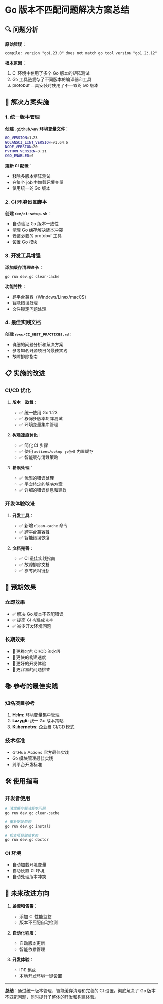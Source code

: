 # Go 版本不匹配问题解决方案总结

## 🔍 问题分析

**原始错误**：
```
compile: version "go1.23.0" does not match go tool version "go1.22.12"
```

**根本原因**：
1. CI 环境中使用了多个 Go 版本的矩阵测试
2. Go 工具链缓存了不同版本的编译器和工具
3. protobuf 工具安装时使用了不一致的 Go 版本

## 🚀 解决方案实施

### 1. 统一版本管理

**创建 `.github/env` 环境变量文件**：
```bash
GO_VERSION=1.23
GOLANGCI_LINT_VERSION=v1.64.6
NODE_VERSION=20
PYTHON_VERSION=3.11
CGO_ENABLED=0
```

**更新 CI 配置**：
- 移除多版本矩阵测试
- 在每个 job 中加载环境变量
- 使用统一的 Go 版本

### 2. CI 环境设置脚本

**创建 `dev/ci-setup.sh`**：
- 自动验证 Go 版本一致性
- 清理 Go 缓存解决版本冲突
- 安装必要的 protobuf 工具
- 设置 Go 模块

### 3. 开发工具增强

**添加缓存清理命令**：
```bash
go run dev.go clean-cache
```

**功能特性**：
- 跨平台兼容（Windows/Linux/macOS）
- 智能错误处理
- 文件锁定问题处理

### 4. 最佳实践文档

**创建 `docs/CI_BEST_PRACTICES.md`**：
- 详细的问题分析和解决方案
- 参考知名开源项目的最佳实践
- 故障排除指南

## 📋 实施的改进

### CI/CD 优化

1. **版本一致性**：
   - ✅ 统一使用 Go 1.23
   - ✅ 移除多版本矩阵测试
   - ✅ 环境变量集中管理

2. **构建速度优化**：
   - ✅ 简化 CI 步骤
   - ✅ 使用 `actions/setup-go@v5` 内置缓存
   - ✅ 智能缓存清理策略

3. **错误处理**：
   - ✅ 优雅的错误处理
   - ✅ 平台特定的解决方案
   - ✅ 详细的错误信息和建议

### 开发体验改进

1. **开发工具**：
   - ✅ 新增 `clean-cache` 命令
   - ✅ 跨平台兼容性
   - ✅ 智能错误恢复

2. **文档完善**：
   - ✅ CI 最佳实践指南
   - ✅ 故障排除文档
   - ✅ 参考资料链接

## 🎯 预期效果

### 立即效果
- ✅ 解决 Go 版本不匹配错误
- ✅ 提高 CI 构建成功率
- ✅ 减少开发环境问题

### 长期效果
- 🔄 更稳定的 CI/CD 流水线
- 🔄 更快的构建速度
- 🔄 更好的开发体验
- 🔄 更容易的问题排查

## 📚 参考的最佳实践

### 知名项目参考
1. **Helm**: 环境变量集中管理
2. **Lazygit**: 统一 Go 版本策略
3. **Kubernetes**: 企业级 CI/CD 模式

### 技术标准
- GitHub Actions 官方最佳实践
- Go 模块管理最佳实践
- 跨平台开发标准

## 🛠️ 使用指南

### 开发者使用
```bash
# 清理缓存解决版本问题
go run dev.go clean-cache

# 重新安装依赖
go run dev.go install

# 检查项目健康状态
go run dev.go doctor
```

### CI 环境
- 自动加载环境变量
- 自动设置 CI 环境
- 自动处理版本冲突

## 🔮 未来改进方向

1. **监控和告警**：
   - 添加 CI 性能监控
   - 版本不匹配自动检测

2. **自动化程度**：
   - 自动版本更新
   - 智能依赖管理

3. **开发体验**：
   - IDE 集成
   - 本地开发环境一键设置

---

**总结**：通过统一版本管理、智能缓存清理和完善的 CI 设置，彻底解决了 Go 版本不匹配问题，同时提升了整体的开发和构建体验。
